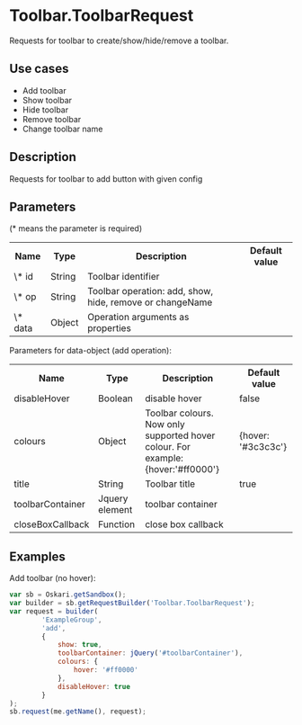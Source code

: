 # Toolbar.ToolbarRequest

Requests for toolbar to create/show/hide/remove a toolbar.

## Use cases

- Add toolbar
- Show toolbar
- Hide toolbar
- Remove toolbar
- Change toolbar name

## Description

Requests for toolbar to add button with given config

## Parameters

(* means the parameter is required)

<table class="table">
<tr>
  <th> Name</th><th> Type</th><th> Description</th><th> Default value</th>
</tr>
<tr>
  <td> \* id </td><td> String</td><td> Toolbar identifier </td><td> </td>
</tr>
<tr>
  <td> \* op </td><td> String</td><td> Toolbar operation: add, show, hide, remove or changeName </td><td> </td>
</tr>
<tr>
  <td> \* data </td><td> Object </td><td> Operation arguments as properties </td><td> </td>
</tr>
</table>


Parameters for data-object (add operation):

<table class="table">
<tr>
  <th> Name</th><th> Type</th><th> Description</th><th> Default value</th>
</tr>
<tr>
  <td> disableHover </td><td> Boolean </td><td> disable hover </td><td> false </td>
</tr>
<tr>
  <td> colours </td><td> Object </td><td> Toolbar colours. Now only supported hover colour. For example: {hover:'#ff0000'} </td><td> {hover: '#3c3c3c'} </td>
</tr>
<tr>
  <td> title </td><td> String </td><td> Toolbar title </td><td> true </td>
</tr>
<tr>
  <td> toolbarContainer </td><td> Jquery element </td><td> toolbar container </td><td> </td>
</tr>
<tr>
  <td> closeBoxCallback </td><td> Function </td><td> close box callback </td><td> </td>
</tr>

</table>




## Examples

Add toolbar (no hover):
```javascript
var sb = Oskari.getSandbox();
var builder = sb.getRequestBuilder('Toolbar.ToolbarRequest');
var request = builder(
        'ExampleGroup',
        'add',
        {
            show: true,
            toolbarContainer: jQuery('#toolbarContainer'),
            colours: {
                hover: '#ff0000'
            },
            disableHover: true
        }
);
sb.request(me.getName(), request);

```
